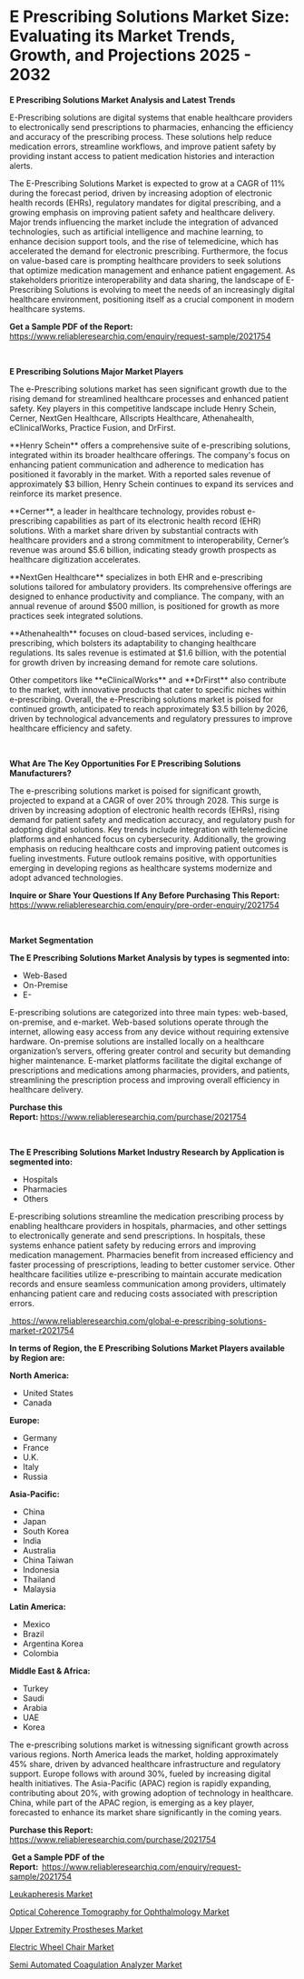 <p><h1>E Prescribing Solutions Market Size: Evaluating its Market Trends, Growth, and Projections 2025 - 2032</h1></p><p><strong>E Prescribing Solutions Market Analysis and Latest Trends</strong></p>
<p><p>E-Prescribing solutions are digital systems that enable healthcare providers to electronically send prescriptions to pharmacies, enhancing the efficiency and accuracy of the prescribing process. These solutions help reduce medication errors, streamline workflows, and improve patient safety by providing instant access to patient medication histories and interaction alerts. </p><p>The E-Prescribing Solutions Market is expected to grow at a CAGR of 11% during the forecast period, driven by increasing adoption of electronic health records (EHRs), regulatory mandates for digital prescribing, and a growing emphasis on improving patient safety and healthcare delivery. Major trends influencing the market include the integration of advanced technologies, such as artificial intelligence and machine learning, to enhance decision support tools, and the rise of telemedicine, which has accelerated the demand for electronic prescribing. Furthermore, the focus on value-based care is prompting healthcare providers to seek solutions that optimize medication management and enhance patient engagement. As stakeholders prioritize interoperability and data sharing, the landscape of E-Prescribing Solutions is evolving to meet the needs of an increasingly digital healthcare environment, positioning itself as a crucial component in modern healthcare systems.</p></p>
<p><strong>Get a Sample PDF of the Report:&nbsp;</strong> <a href="https://www.reliableresearchiq.com/enquiry/request-sample/2021754?utm_campaign=1870&utm_medium=2&utm_source=Github&utm_content=ia&utm_term=04032025&utm_id=e-prescribing-solutions">https://www.reliableresearchiq.com/enquiry/request-sample/2021754</a></p>
<p>&nbsp;</p>
<p><strong>E Prescribing Solutions Major Market Players</strong></p>
<p><p>The e-Prescribing solutions market has seen significant growth due to the rising demand for streamlined healthcare processes and enhanced patient safety. Key players in this competitive landscape include Henry Schein, Cerner, NextGen Healthcare, Allscripts Healthcare, Athenahealth, eClinicalWorks, Practice Fusion, and DrFirst. </p><p>**Henry Schein** offers a comprehensive suite of e-prescribing solutions, integrated within its broader healthcare offerings. The company's focus on enhancing patient communication and adherence to medication has positioned it favorably in the market. With a reported sales revenue of approximately $3 billion, Henry Schein continues to expand its services and reinforce its market presence.</p><p>**Cerner**, a leader in healthcare technology, provides robust e-prescribing capabilities as part of its electronic health record (EHR) solutions. With a market share driven by substantial contracts with healthcare providers and a strong commitment to interoperability, Cerner’s revenue was around $5.6 billion, indicating steady growth prospects as healthcare digitization accelerates.</p><p>**NextGen Healthcare** specializes in both EHR and e-prescribing solutions tailored for ambulatory providers. Its comprehensive offerings are designed to enhance productivity and compliance. The company, with an annual revenue of around $500 million, is positioned for growth as more practices seek integrated solutions.</p><p>**Athenahealth** focuses on cloud-based services, including e-prescribing, which bolsters its adaptability to changing healthcare regulations. Its sales revenue is estimated at $1.6 billion, with the potential for growth driven by increasing demand for remote care solutions.</p><p>Other competitors like **eClinicalWorks** and **DrFirst** also contribute to the market, with innovative products that cater to specific niches within e-prescribing. Overall, the e-Prescribing solutions market is poised for continued growth, anticipated to reach approximately $3.5 billion by 2026, driven by technological advancements and regulatory pressures to improve healthcare efficiency and safety.</p></p>
<p>&nbsp;</p>
<p><strong>What Are The Key Opportunities For E Prescribing Solutions Manufacturers?</strong></p>
<p><p>The e-prescribing solutions market is poised for significant growth, projected to expand at a CAGR of over 20% through 2028. This surge is driven by increasing adoption of electronic health records (EHRs), rising demand for patient safety and medication accuracy, and regulatory push for adopting digital solutions. Key trends include integration with telemedicine platforms and enhanced focus on cybersecurity. Additionally, the growing emphasis on reducing healthcare costs and improving patient outcomes is fueling investments. Future outlook remains positive, with opportunities emerging in developing regions as healthcare systems modernize and adopt advanced technologies.</p></p>
<p><strong>Inquire or Share Your Questions If Any Before Purchasing This Report:</strong> <a href="https://www.reliableresearchiq.com/enquiry/pre-order-enquiry/2021754?utm_campaign=1870&utm_medium=2&utm_source=Github&utm_content=ia&utm_term=04032025&utm_id=e-prescribing-solutions">https://www.reliableresearchiq.com/enquiry/pre-order-enquiry/2021754</a></p>
<p>&nbsp;</p>
<p><strong>Market Segmentation</strong></p>
<p><strong>The E Prescribing Solutions Market Analysis by types is segmented into:</strong></p>
<p><ul><li>Web-Based</li><li>On-Premise</li><li>E-</li></ul></p>
<p><p>E-prescribing solutions are categorized into three main types: web-based, on-premise, and e-market. Web-based solutions operate through the internet, allowing easy access from any device without requiring extensive hardware. On-premise solutions are installed locally on a healthcare organization’s servers, offering greater control and security but demanding higher maintenance. E-market platforms facilitate the digital exchange of prescriptions and medications among pharmacies, providers, and patients, streamlining the prescription process and improving overall efficiency in healthcare delivery.</p></p>
<p><strong>Purchase this Report:&nbsp;</strong><a href="https://www.reliableresearchiq.com/purchase/2021754?utm_campaign=1870&utm_medium=2&utm_source=Github&utm_content=ia&utm_term=04032025&utm_id=e-prescribing-solutions">https://www.reliableresearchiq.com/purchase/2021754</a></p>
<p>&nbsp;</p>
<p><strong>The E Prescribing Solutions Market Industry Research by Application is segmented into:</strong></p>
<p><ul><li>Hospitals</li><li>Pharmacies</li><li>Others</li></ul></p>
<p><p>E-prescribing solutions streamline the medication prescribing process by enabling healthcare providers in hospitals, pharmacies, and other settings to electronically generate and send prescriptions. In hospitals, these systems enhance patient safety by reducing errors and improving medication management. Pharmacies benefit from increased efficiency and faster processing of prescriptions, leading to better customer service. Other healthcare facilities utilize e-prescribing to maintain accurate medication records and ensure seamless communication among providers, ultimately enhancing patient care and reducing costs associated with prescription errors.</p></p>
<p><a href="https://www.reliableresearchiq.com/global-e-prescribing-solutions-market-r2021754?utm_campaign=1870&utm_medium=2&utm_source=Github&utm_content=ia&utm_term=04032025&utm_id=e-prescribing-solutions">&nbsp;https://www.reliableresearchiq.com/global-e-prescribing-solutions-market-r2021754</a></p>
<p><strong>In terms of Region, the E Prescribing Solutions Market Players available by Region are:</strong></p>
<p>
    <p> <strong> North America: </strong>
        <ul>
            <li>United States</li>
            <li>Canada</li>
        </ul>
        </p> 
    <p> <strong> Europe: </strong>
        <ul>
            <li>Germany</li>
            <li>France</li>
            <li>U.K.</li>
            <li>Italy</li>
            <li>Russia</li>
        </ul>
        </p> 
    <p> <strong> Asia-Pacific: </strong>
        <ul>
            <li>China</li>
            <li>Japan</li>
            <li>South Korea</li>
            <li>India</li>
            <li>Australia</li>
            <li>China Taiwan</li>
            <li>Indonesia</li>
            <li>Thailand</li>
            <li>Malaysia</li>
        </ul>
        </p> 
    <p> <strong> Latin America: </strong>
        <ul>
            <li>Mexico</li>
            <li>Brazil</li>
            <li>Argentina Korea</li>
            <li>Colombia</li>
        </ul>
        </p> 
    <p> <strong> Middle East & Africa: </strong>
        <ul>
            <li>Turkey</li>
            <li>Saudi</li>
            <li>Arabia</li>
            <li>UAE</li>
            <li>Korea</li>
        </ul>
    </p>
    </p>
<p><p>The e-prescribing solutions market is witnessing significant growth across various regions. North America leads the market, holding approximately 45% share, driven by advanced healthcare infrastructure and regulatory support. Europe follows with around 30%, fueled by increasing digital health initiatives. The Asia-Pacific (APAC) region is rapidly expanding, contributing about 20%, with growing adoption of technology in healthcare. China, while part of the APAC region, is emerging as a key player, forecasted to enhance its market share significantly in the coming years.</p></p>
<p><strong>Purchase this Report: </strong><a href="https://www.reliableresearchiq.com/purchase/2021754?utm_campaign=1870&utm_medium=2&utm_source=Github&utm_content=ia&utm_term=04032025&utm_id=e-prescribing-solutions">https://www.reliableresearchiq.com/purchase/2021754</a></p>
<p>&nbsp;<strong>Get a Sample PDF of the Report:&nbsp;&nbsp;</strong><a href="https://www.reliableresearchiq.com/enquiry/request-sample/2021754?utm_campaign=1870&utm_medium=2&utm_source=Github&utm_content=ia&utm_term=04032025&utm_id=e-prescribing-solutions">https://www.reliableresearchiq.com/enquiry/request-sample/2021754</a></p>
<p><strong></strong></p>
<p><p><a href="https://github.com/edriceakeime/Market-Research-Report-List-1/blob/main/leukapheresis-market.md?utm_campaign=1870&utm_medium=2&utm_source=Github&utm_content=ia&utm_term=04032025&utm_id=e-prescribing-solutions">Leukapheresis Market</a></p><p><a href="https://github.com/perazaupun/Market-Research-Report-List-1/blob/main/optical-coherence-tomography-for-ophthalmology-market.md?utm_campaign=1870&utm_medium=2&utm_source=Github&utm_content=ia&utm_term=04032025&utm_id=e-prescribing-solutions">Optical Coherence Tomography for Ophthalmology Market</a></p><p><a href="https://github.com/olesjaquah/Market-Research-Report-List-1/blob/main/upper-extremity-prostheses-market.md?utm_campaign=1870&utm_medium=2&utm_source=Github&utm_content=ia&utm_term=04032025&utm_id=e-prescribing-solutions">Upper Extremity Prostheses Market</a></p><p><a href="https://github.com/seppelharjap/Market-Research-Report-List-1/blob/main/electric-wheel-chair-market.md?utm_campaign=1870&utm_medium=2&utm_source=Github&utm_content=ia&utm_term=04032025&utm_id=e-prescribing-solutions">Electric Wheel Chair Market</a></p><p><a href="https://github.com/kitkaeberz5z/Market-Research-Report-List-1/blob/main/semi-automated-coagulation-analyzer-market.md?utm_campaign=1870&utm_medium=2&utm_source=Github&utm_content=ia&utm_term=04032025&utm_id=e-prescribing-solutions">Semi Automated Coagulation Analyzer Market</a></p></p>